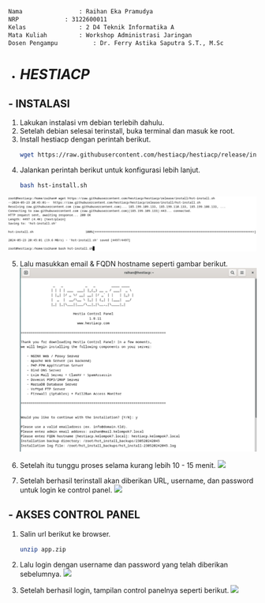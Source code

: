     Nama		        : Raihan Eka Pramudya
    NRP		        : 3122600011
    Kelas		        : 2 D4 Teknik Informatika A
    Mata Kuliah	        : Workshop Administrasi Jaringan
    Dosen Pengampu	        : Dr. Ferry Astika Saputra S.T., M.Sc
    

- # _HESTIACP_

## - INSTALASI

1. Lakukan instalasi vm debian terlebih dahulu.
2. Setelah debian selesai terinstall, buka terminal dan masuk ke root.
3. Install hestiacp dengan perintah berikut.
   ```bash
   wget https://raw.githubusercontent.com/hestiacp/hestiacp/release/install/hst-install.sh
   ```
4. Jalankan perintah berikut untuk konfigurasi lebih lanjut.
   ```bash
   bash hst-install.sh
   ```
![](assets/h1.png)

5. Lalu masukkan email & FQDN hostname seperti gambar berikut.
   ![](assets/h2.png)

6. Setelah itu tunggu proses selama kurang lebih 10 - 15 menit.
   ![](assets/h3.png)
   
7. Setelah berhasil terinstall akan diberikan URL, username, dan password untuk login ke control panel.
   ![](assets/h4.png)

## - AKSES CONTROL PANEL

1. Salin url berikut ke browser.
   ```bash
   unzip app.zip
   ```

2. Lalu login dengan username dan password yang telah diberikan sebelumnya.
   ![](assets/h5.png)

3. Setelah berhasil login, tampilan control panelnya seperti berikut.
   ![](assets/h6.png)
